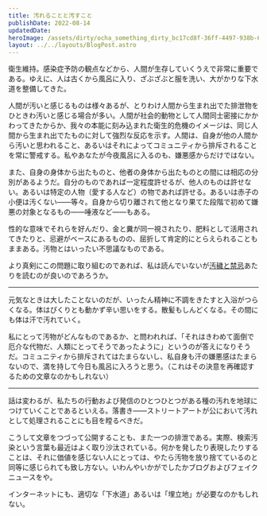 ```yaml
---
title: 汚れることと汚すこと
publishDate: 2022-08-14
updatedDate:
heroImage: /assets/dirty/ocha_something_dirty_bc17cd8f-36ff-4497-938b-6cde390523ef.png
layout: ../../layouts/BlogPost.astro
---
```


衛生維持。感染症予防の観点などから、人間が生存していくうえで非常に重要である。ゆえに、人は古くから風呂に入り、ざぶざぶと服を洗い、大がかりな下水道を整備してきた。

人間が汚いと感じるものは様々あるが、とりわけ人間から生まれ出でた排泄物をひときわ汚いと感じる場合が多い。人間が社会的動物として人間同士密接にかかわってきたからか、我々の本能に刻み込まれた衛生的危機のイメージは、同じ人間から生まれ出でたものに対して強烈な反応を示す。人間は、自身が他の人間から汚いと思われること、あるいはそれによってコミュニティから排斥されることを常に警戒する。私やあなたが今夜風呂に入るのも、嫌悪感からだけではない。

また、自身の身体から出たものと、他者の身体から出たものとの間には相応の分別があるようだ。自分のものであれば一定程度許せるが、他人のものは許せない。あるいは特定の人物（愛する人など）の物であれば許せる。あるいは赤子の小便は汚くない――等々。自身から切り離されて他となり果てた段階で初めて嫌悪の対象となるもの――唾液など――もある。

性的な意味でそれらを好んだり、金と糞が同一視されたり、肥料として活用されてきたりと、忌避がベースにあるものの、屈折して肯定的にとらえられることもままある。汚物とはいったい不思議なものである。

より真剣にこの問題に取り組むのであれば、私は読んでいないが[汚穢と禁忌](https://www.amazon.co.jp/%E6%B1%9A%E7%A9%A2%E3%81%A8%E7%A6%81%E5%BF%8C-%E3%81%A1%E3%81%8F%E3%81%BE%E5%AD%A6%E8%8A%B8%E6%96%87%E5%BA%AB-%E3%83%A1%E3%82%A2%E3%83%AA-%E3%83%80%E3%82%B0%E3%83%A9%E3%82%B9/dp/4480091866)あたりを読むのが良いのであろうか。

---

元気なときは大したことないのだが、いったん精神に不調をきたすと入浴がつらくなる。体はぴくりとも動かず辛い思いをする。散髪もしんどくなる。その間にも体は汗で汚れていく。

私にとって汚物がどんなものであるか、と問われれば、「それはきわめて面倒で厄介な代物だ、人類にとってそうであったように」というのが答えになりそうだ。コミュニティから排斥されてはたまらないし、私自身も汗の嫌悪感はたまらないので、満を持して今日も風呂に入ろうと思う。（これはその決意を再確認するための文章なのかもしれない）

---

話は変わるが、私たちの行動および発信のひとつひとつがある種の汚れを地球につけていくことであるといえる。落書き――ストリートアートが公において汚れとして処理されることにも目を瞠るべきだ。

こうして文章をつづって公開することも、また一つの排泄である。実際、検索汚染という言葉も最近はよく取り沙汰されている。何かを発したり表現したりすることは、それに価値を感じない人にとっては、やたら汚物を放り捨てているのと同等に感じられても致し方ない。いわんやいかがでしたかブログおよびフェイクニュースをや。

インターネットにも、適切な「下水道」あるいは「埋立地」が必要なのかもしれない。
